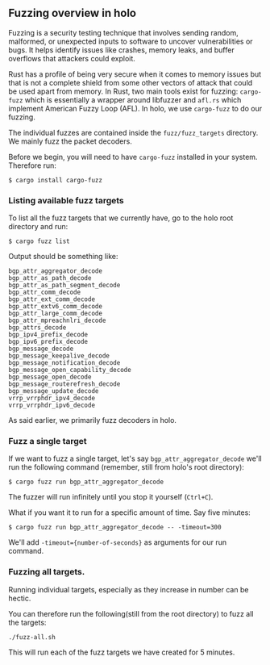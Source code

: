 ## Fuzzing overview in holo

Fuzzing is a security testing technique that involves sending random, malformed, or unexpected inputs to software to uncover vulnerabilities or bugs. It helps identify issues like crashes, memory leaks, and buffer overflows that attackers could exploit.

Rust has a profile of being very secure when it comes to memory issues but that is not a complete shield from some other vectors of attack that could be used apart from memory. In Rust, two main tools exist for fuzzing: `cargo-fuzz` which is essentially a wrapper around libfuzzer and `afl.rs` which implement American Fuzzy Loop (AFL).  In holo, we use `cargo-fuzz` to do our fuzzing.

The individual fuzzes are contained inside the `fuzz/fuzz_targets` directory. We mainly fuzz the packet decoders.

Before we begin, you will need to have `cargo-fuzz` installed in your system. Therefore run:
```
$ cargo install cargo-fuzz
```

### Listing available fuzz targets

To list all the fuzz targets that we currently have, go to the holo root directory and run:

```
$ cargo fuzz list
```

Output should be something like:

```
bgp_attr_aggregator_decode
bgp_attr_as_path_decode
bgp_attr_as_path_segment_decode
bgp_attr_comm_decode
bgp_attr_ext_comm_decode
bgp_attr_extv6_comm_decode
bgp_attr_large_comm_decode
bgp_attr_mpreachnlri_decode
bgp_attrs_decode
bgp_ipv4_prefix_decode
bgp_ipv6_prefix_decode
bgp_message_decode
bgp_message_keepalive_decode
bgp_message_notification_decode
bgp_message_open_capability_decode
bgp_message_open_decode
bgp_message_routerefresh_decode
bgp_message_update_decode
vrrp_vrrphdr_ipv4_decode
vrrp_vrrphdr_ipv6_decode
```
As said earlier, we primarily fuzz decoders in holo.

### Fuzz a single target

If we want to fuzz a single target, let's say `bgp_attr_aggregator_decode` we'll run the following command (remember, still from holo's root directory):

```
$ cargo fuzz run bgp_attr_aggregator_decode
```
The fuzzer will run infinitely until you stop it yourself (`Ctrl+C`).

What if you want it to run for a specific amount of time. Say five minutes:

```
$ cargo fuzz run bgp_attr_aggregator_decode -- -timeout=300
```

We'll add `-timeout={number-of-seconds}` as arguments for our run command.

### Fuzzing all targets.

Running individual targets, especially as they increase in number can be hectic.

You can therefore run the following(still from the root directory) to fuzz all the targets:

```
./fuzz-all.sh
```

This will run each of the fuzz targets we have created for 5 minutes.
